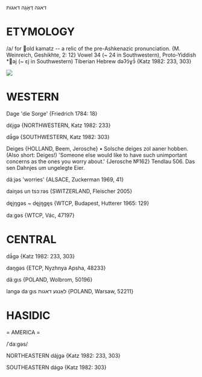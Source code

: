 דאגה
דְּאָגָה
דאגות

ETYMOLOGY
===========
/a/ for old kamatz -- a relic of the pre-Ashkenazic pronunciation.
{M. Weinreich, Geshikhte, 2: 12}
Vowel 34 (~ 24 in Southwestern), Proto-Yiddish *əj (~ ɛj in Southwestern)
Tiberian Hebrew dəʔɔ̄ɣɔ̄́
{Katz 1982: 233, 303}

![](https://ia802902.us.archive.org/9/items/Yiddish-Dialect-Maps/Guggenheim-Gruenberg_karte_37.jpg)

WESTERN
========

Dage 'die Sorge' {Friedrich 1784: 18}

dɛ́jgə {NORTHWESTERN, Katz 1982: 233}

dā́gə {SOUTHWESTERN, Katz 1982: 303}

Deiges {HOLLAND, Beem, Jerosche}
	•	Solsche deiges zol aaner hobben. (Also short: Deiges!) 'Someone else would like to have such unimportant concerns as the ones you worry about.' {Jerosche №162}
Tendlau 506. Das sen Dahnjes um ungelegte Eier.

dãːjəs 'worries' {ALSACE, Zuckerman 1969, 41}

daiŋəs un tsɔːrəs {SWITZERLAND, Fleischer 2005}

dęi̯ŋgəs ~ dęi̯ŋgęs {WTCP, Budapest, Hutterer 1965: 129}

daːgəs {WTCP, Vác, 47197}

CENTRAL
========

dā́gə {Katz 1982: 233, 303}

daŋgəs {ETCP, Nyzhnya Apsha, 48233}

dãːgɩs {POLAND, Wolbrom, 50196}

langə daˑgɩs לאַנגע דאגות {POLAND, Warsaw, 52211}

HASIDIC
=======
= AMERICA = 

/ˈdaːgəs/ 

NORTHEASTERN
dájgə {Katz 1982: 233, 303}

SOUTHEASTERN
dágə {Katz 1982: 303}